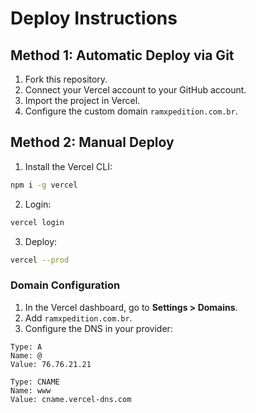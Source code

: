 # Deploy Instructions

## Method 1: Automatic Deploy via Git

1. Fork this repository.
2. Connect your Vercel account to your GitHub account.
3. Import the project in Vercel.
4. Configure the custom domain `ramxpedition.com.br`.

## Method 2: Manual Deploy

1. Install the Vercel CLI:
```bash
npm i -g vercel
```

2. Login:
```bash
vercel login
```

3. Deploy:
```bash
vercel --prod
```

### Domain Configuration

1. In the Vercel dashboard, go to **Settings > Domains**.
2. Add `ramxpedition.com.br`.
3. Configure the DNS in your provider:

```
Type: A
Name: @
Value: 76.76.21.21

Type: CNAME
Name: www
Value: cname.vercel-dns.com
```